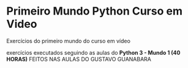 # Primeiro Mundo Python Curso em Video
 Exercícios do primeiro mundo do curso em vídeo

exercícios executados seguindo as aulas do **Python 3 - Mundo 1 (40 HORAS)**
FEITOS NAS AULAS DO GUSTAVO GUANABARA
